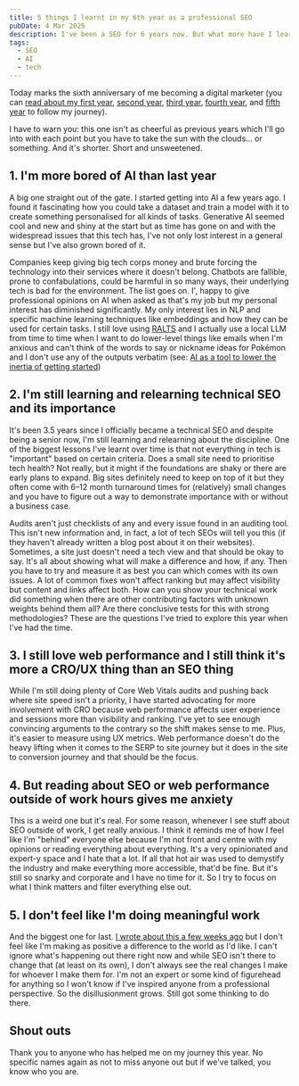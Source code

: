 ```yaml
---
title: 5 things I learnt in my 6th year as a professional SEO
pubDate: 4 Mar 2025
description: I've been a SEO for 6 years now. But what more have I learnt? I wrote a list of 5 things I've picked up over that period.
tags:
  - SEO
  - AI
  - tech
---
```


Today marks the sixth anniversary of me becoming a digital marketer (you can [read about my first year](/posts/first-year-professional-seo/), [second year](/posts/second-year-professional-seo/), [third year](/posts/third-year-professional-seo/), [fourth year](/posts/fourth-year-professional-seo/), and [fifth year](/posts/fifth-year-professional-seo/) to follow my journey).

I have to warn you: this one isn't as cheerful as previous years which I'll go into with each point but you have to take the sun with the clouds... or something. And it's shorter. Short and unsweetened.

## 1. I'm more bored of AI than last year

A big one straight out of the gate. I started getting into AI a few years ago. I found it fascinating how you could take a dataset and train a model with it to create something personalised for all kinds of tasks. Generative AI seemed cool and new and shiny at the start but as time has gone on and with the widespread issues that this tech has, I've not only lost interest in a general sense but I've also grown bored of it.

Companies keep giving big tech corps money and brute forcing the technology into their services where it doesn't belong. Chatbots are fallible, prone to confabulations, could be harmful in so many ways, their underlying tech is bad for the environment. The list goes on. I', happy to give professional opinions on AI when asked as that's my job but my personal interest has diminished significantly. My only interest lies in NLP and specific machine learning techniques like embeddings and how they can be used for certain tasks. I still love using [RALTS](/posts/introducing-ralts/) and I actually use a local LLM from time to time when I want to do lower-level things like emails when I'm anxious and can't think of the words to say or nickname ideas for Pokémon and I don't use any of the outputs verbatim (see: [AI as a tool to lower the inertia of getting started](/posts/ai-lower-inertia-getting-started/))

## 2. I'm still learning and relearning technical SEO and its importance

It's been 3.5 years since I officially became a technical SEO and despite being a senior now, I'm still learning and relearning about the discipline. One of the biggest lessons I've learnt over time is that not everything in tech is "important" based on certain criteria. Does a small site need to prioritise tech health? Not really, but it might if the foundations are shaky or there are early plans to expand. Big sites definitely need to keep on top of it but they often come with 6–12 month turnaround times for (relatively) small changes and you have to figure out a way to demonstrate importance with or without a business case.

Audits aren't just checklists of any and every issue found in an auditing tool. This isn't new information and, in fact, a lot of tech SEOs will tell you this (if they haven't already written a blog post about it on their websites). Sometimes, a site just doesn't need a tech view and that should be okay to say. It's all about showing what will make a difference and how, if any. Then you have to try and measure it as best you can which comes with its own issues. A lot of common fixes won't affect ranking but may affect visibility but content and links affect both. How can you show your technical work did something when there are other contributing factors with unknown weights behind them all? Are there conclusive tests for this with strong methodologies? These are the questions I've tried to explore this year when I've had the time. 

## 3. I still love web performance and I still think it's more a CRO/UX thing than an SEO thing

While I'm still doing plenty of Core Web Vitals audits and pushing back where site speed isn't a priority, I have started advocating for more involvement with CRO because web performance affects user experience and sessions more than visibility and ranking. I've yet to see enough convincing arguments to the contrary so the shift makes sense to me. Plus, it's easier to measure using UX metrics. Web performance doesn't do the heavy lifting when it comes to the SERP to site journey but it does in the site to conversion journey and that should be the focus.

## 4. But reading about SEO or web performance outside of work hours gives me anxiety

This is a weird one but it's real. For some reason, whenever I see stuff about SEO outside of work, I get really anxious. I think it reminds me of how I feel like I'm "behind" everyone else because I'm not front and centre with my opinions or reading everything about everything. It's a very opinionated and expert-y space and I hate that a lot. If all that hot air was used to demystify the industry and make everything more accessible, that'd be fine. But it's still so snarky and corporate and I have no time for it. So I try to focus on what I think matters and filter everything else out.

## 5. I don't feel like I'm doing meaningful work

And the biggest one for last. [I wrote about this a few weeks ago](/posts/am-i-helping-or-harming/) but I don't feel like I'm making as positive a difference to the world as I'd like. I can't ignore what's happening out there right now and while SEO isn't there to change that (at least on its own), I don't always see the real changes I make for whoever I make them for. I'm not an expert or some kind of figurehead for anything so I won't know if I've inspired anyone from a professional perspective. So the disillusionment grows. Still got some thinking to do there.

## Shout outs

Thank you to anyone who has helped me on my journey this year. No specific names again as not to miss anyone out but if we've talked, you know who you are.